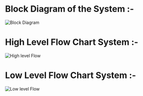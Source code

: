 # Block Diagram of the System :-

![Block Diagram](https://user-images.githubusercontent.com/101640681/167856594-7f47034e-d626-46e8-bcfd-9125e9fa6e1f.jpg)

# High Level Flow Chart System :-
![High level Flow](https://user-images.githubusercontent.com/101640681/167856766-fd4d22b5-e7a3-43f7-84b4-d8c706b230da.jpg)

# Low Level Flow Chart System :-
![Low level Flow](https://user-images.githubusercontent.com/101640681/167856955-3b087150-a413-4c15-a96c-beeb7d7db0ce.jpg)
